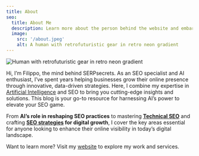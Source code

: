 ```yaml
---
title: About
seo:
  title: About Me
  description: Learn more about the person behind the website and embark on a journey of inspiration and shared experiences.
  image:
    src: '/about.jpeg'
    alt: A human with retrofuturistic gear in retro neon gradient
---
```


![Human with retrofuturistic gear in retro neon gradient](/about.jpeg)

Hi, I’m Filippo, the mind behind SERPsecrets. As an SEO specialist and AI enthusiast, I’ve spent years helping businesses grow their online presence through innovative, data-driven strategies. Here, I combine my expertise in [Artificial Intelligence](https://www.serp-secrets.com/artificial-intelligence/) and SEO to bring you cutting-edge insights and solutions. This blog is your go-to resource for harnessing AI’s power to elevate your SEO game.

From **AI’s role in reshaping SEO practices** to mastering **[Technical SEO](https://www.serp-secrets.com/technical-seo/)** and crafting **[SEO strategies](https://www.serp-secrets.com/seo-strategies/) for digital growth**, I cover the key areas essential for anyone looking to enhance their online visibility in today’s digital landscape.

Want to learn more? Visit my [website](https://www.filippodanesi.it/) to explore my work and services.
